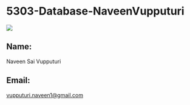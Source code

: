 # 5303-Database-NaveenVupputuri
![](https://cloud.githubusercontent.com/assets/10673712/9486498/39a17728-4b85-11e5-94d9-301d2994b47f.jpg)
## Name: 
Naveen Sai Vupputuri
## Email: 
vupputuri.naveen1@gmail.com
